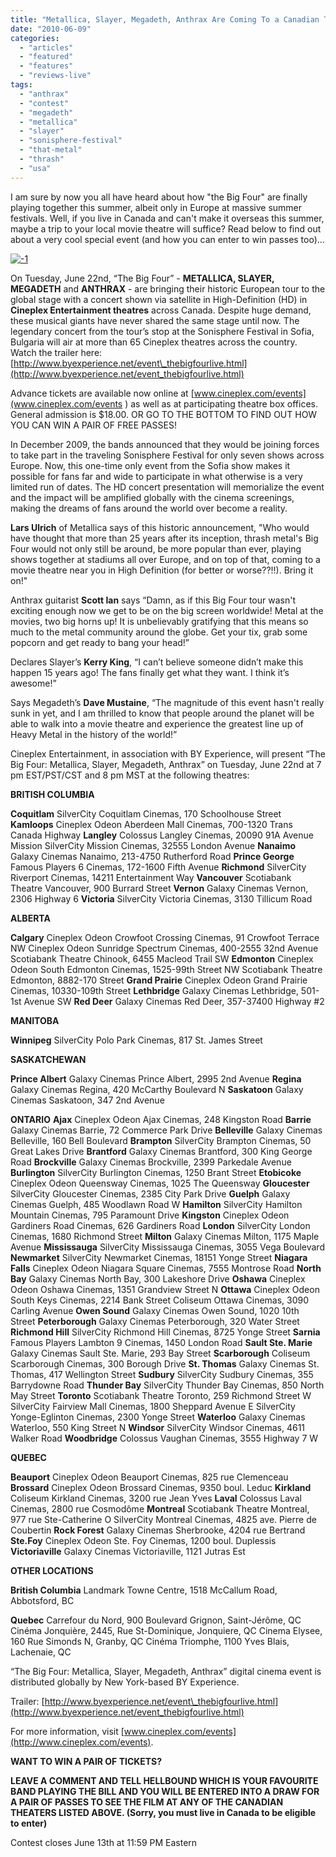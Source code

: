 ```yaml
---
title: "Metallica, Slayer, Megadeth, Anthrax Are Coming To a Canadian Theater Near You June 22nd!"
date: "2010-06-09"
categories: 
  - "articles"
  - "featured"
  - "features"
  - "reviews-live"
tags: 
  - "anthrax"
  - "contest"
  - "megadeth"
  - "metallica"
  - "slayer"
  - "sonisphere-festival"
  - "that-metal"
  - "thrash"
  - "usa"
---
```


I am sure by now you all have heard about how "the Big Four" are finally playing together this summer, albeit only in Europe at massive summer festivals. Well, if you live in Canada and can't make it overseas this summer, maybe a trip to your local movie theatre will suffice? Read below to find out about a very cool special event (and how you can enter to win passes too)...

[![-1](http://www.hellbound.ca/wp-content/uploads/2010/06/1.jpg "-1")](http://www.hellbound.ca/wp-content/uploads/2010/06/1.jpg)

On Tuesday, June 22nd, “The Big Four” - **METALLICA, SLAYER, MEGADETH** and **ANTHRAX** - are bringing their historic European tour to the global stage with a concert shown via satellite in High-Definition (HD) in **Cineplex Entertainment theatres** across Canada. Despite huge demand, these musical giants have never shared the same stage until now. The legendary concert from the tour’s stop at the Sonisphere Festival in Sofia, Bulgaria will air at more than 65 Cineplex theatres across the country. Watch the trailer here: [http://www.byexperience.net/event\_thebigfourlive.html](http://www.byexperience.net/event_thebigfourlive.html)

Advance tickets are available now online at [www.cineplex.com/events](www.cineplex.com/events ) as well as at participating theatre box offices. General admission is $18.00. OR GO TO THE BOTTOM TO FIND OUT HOW YOU CAN WIN A PAIR OF FREE PASSES!

In December 2009, the bands announced that they would be joining forces to take part in the traveling Sonisphere Festival for only seven shows across Europe. Now, this one-time only event from the Sofia show makes it possible for fans far and wide to participate in what otherwise is a very limited run of dates. The HD concert presentation will memorialize the event and the impact will be amplified globally with the cinema screenings, making the dreams of fans around the world over become a reality.

**Lars Ulrich** of Metallica says of this historic announcement, "Who would have thought that more than 25 years after its inception, thrash metal's Big Four would not only still be around, be more popular than ever, playing shows together at stadiums all over Europe, and on top of that, coming to a movie theatre near you in High Definition (for better or worse??!!). Bring it on!"

Anthrax guitarist **Scott Ian** says “Damn, as if this Big Four tour wasn't exciting enough now we get to be on the big screen worldwide! Metal at the movies, two big horns up! It is unbelievably gratifying that this means so much to the metal community around the globe. Get your tix, grab some popcorn and get ready to bang your head!”

Declares Slayer’s **Kerry King**, “I can’t believe someone didn’t make this happen 15 years ago! The fans finally get what they want. I think it’s awesome!”

Says Megadeth’s **Dave Mustaine**, “The magnitude of this event hasn't really sunk in yet, and I am thrilled to know that people around the planet will be able to walk into a movie theatre and experience the greatest line up of Heavy Metal in the history of the world!”

Cineplex Entertainment, in association with BY Experience, will present “The Big Four: Metallica, Slayer, Megadeth, Anthrax” on Tuesday, June 22nd at 7 pm EST/PST/CST and 8 pm MST at the following theatres:

**BRITISH COLUMBIA**

**Coquitlam** SilverCity Coquitlam Cinemas, 170 Schoolhouse Street **Kamloops** Cineplex Odeon Aberdeen Mall Cinemas, 700-1320 Trans Canada Highway **Langley** Colossus Langley Cinemas, 20090 91A Avenue Mission SilverCity Mission Cinemas, 32555 London Avenue **Nanaimo** Galaxy Cinemas Nanaimo, 213-4750 Rutherford Road **Prince George** Famous Players 6 Cinemas, 172-1600 Fifth Avenue **Richmond** SilverCity Riverport Cinemas, 14211 Entertainment Way **Vancouver** Scotiabank Theatre Vancouver, 900 Burrard Street **Vernon** Galaxy Cinemas Vernon, 2306 Highway 6 **Victoria** SilverCity Victoria Cinemas, 3130 Tillicum Road

**ALBERTA**

**Calgary** Cineplex Odeon Crowfoot Crossing Cinemas, 91 Crowfoot Terrace NW Cineplex Odeon Sunridge Spectrum Cinemas, 400-2555 32nd Avenue Scotiabank Theatre Chinook, 6455 Macleod Trail SW **Edmonton** Cineplex Odeon South Edmonton Cinemas, 1525-99th Street NW Scotiabank Theatre Edmonton, 8882-170 Street **Grand Prairie** Cineplex Odeon Grand Prairie Cinemas, 10330-109th Street **Lethbridge** Galaxy Cinemas Lethbridge, 501-1st Avenue SW **Red Deer** Galaxy Cinemas Red Deer, 357-37400 Highway #2

**MANITOBA**

**Winnipeg** SilverCity Polo Park Cinemas, 817 St. James Street

**SASKATCHEWAN**

**Prince Albert** Galaxy Cinemas Prince Albert, 2995 2nd Avenue **Regina** Galaxy Cinemas Regina, 420 McCarthy Boulevard N **Saskatoon** Galaxy Cinemas Saskatoon, 347 2nd Avenue

**ONTARIO** **Ajax** Cineplex Odeon Ajax Cinemas, 248 Kingston Road **Barrie** Galaxy Cinemas Barrie, 72 Commerce Park Drive **Belleville** Galaxy Cinemas Belleville, 160 Bell Boulevard **Brampton** SilverCity Brampton Cinemas, 50 Great Lakes Drive **Brantford** Galaxy Cinemas Brantford, 300 King George Road **Brockville** Galaxy Cinemas Brockville, 2399 Parkedale Avenue **Burlington** SilverCity Burlington Cinemas, 1250 Brant Street **Etobicoke** Cineplex Odeon Queensway Cinemas, 1025 The Queensway **Gloucester** SilverCity Gloucester Cinemas, 2385 City Park Drive **Guelph** Galaxy Cinemas Guelph, 485 Woodlawn Road W **Hamilton** SilverCity Hamilton Mountain Cinemas, 795 Paramount Drive **Kingston** Cineplex Odeon Gardiners Road Cinemas, 626 Gardiners Road **London** SilverCity London Cinemas, 1680 Richmond Street **Milton** Galaxy Cinemas Milton, 1175 Maple Avenue **Mississauga** SilverCity Mississauga Cinemas, 3055 Vega Boulevard **Newmarket** SilverCity Newmarket Cinemas, 18151 Yonge Street **Niagara Falls** Cineplex Odeon Niagara Square Cinemas, 7555 Montrose Road **North Bay** Galaxy Cinemas North Bay, 300 Lakeshore Drive **Oshawa** Cineplex Odeon Oshawa Cinemas, 1351 Grandview Street N **Ottawa** Cineplex Odeon South Keys Cinemas, 2214 Bank Street Coliseum Ottawa Cinemas, 3090 Carling Avenue **Owen Sound** Galaxy Cinemas Owen Sound, 1020 10th Street **Peterborough** Galaxy Cinemas Peterborough, 320 Water Street **Richmond Hill** SilverCity Richmond Hill Cinemas, 8725 Yonge Street **Sarnia** Famous Players Lambton 9 Cinemas, 1450 London Road **Sault Ste. Marie** Galaxy Cinemas Sault Ste. Marie, 293 Bay Street **Scarborough** Coliseum Scarborough Cinemas, 300 Borough Drive **St. Thomas** Galaxy Cinemas St. Thomas, 417 Wellington Street **Sudbury** SilverCity Sudbury Cinemas, 355 Barrydowne Road **Thunder Bay** SilverCity Thunder Bay Cinemas, 850 North May Street **Toronto** Scotiabank Theatre Toronto, 259 Richmond Street W SilverCity Fairview Mall Cinemas, 1800 Sheppard Avenue E SilverCity Yonge-Eglinton Cinemas, 2300 Yonge Street **Waterloo** Galaxy Cinemas Waterloo, 550 King Street N **Windsor** SilverCity Windsor Cinemas, 4611 Walker Road **Woodbridge** Colossus Vaughan Cinemas, 3555 Highway 7 W

**QUEBEC**

**Beauport** Cineplex Odeon Beauport Cinemas, 825 rue Clemenceau **Brossard** Cineplex Odeon Brossard Cinemas, 9350 boul. Leduc **Kirkland** Coliseum Kirkland Cinemas, 3200 rue Jean Yves **Laval** Colossus Laval Cinemas, 2800 rue Cosmodôme **Montreal** Scotiabank Theatre Montreal, 977 rue Ste-Catherine O SilverCity Montreal Cinemas, 4825 ave. Pierre de Coubertin **Rock Forest** Galaxy Cinemas Sherbrooke, 4204 rue Bertrand **Ste.Foy** Cineplex Odeon Ste. Foy Cinemas, 1200 boul. Duplessis **Victoriaville** Galaxy Cinemas Victoriaville, 1121 Jutras Est

**OTHER LOCATIONS**

**British Columbia** Landmark Towne Centre, 1518 McCallum Road, Abbotsford, BC

**Quebec** Carrefour du Nord, 900 Boulevard Grignon, Saint-Jérôme, QC Cinéma Jonquière, 2445, Rue St-Dominique, Jonquiere, QC Cinema Elysee, 160 Rue Simonds N, Granby, QC Cinéma Triomphe, 1100 Yves Blais, Lachenaie, QC

“The Big Four: Metallica, Slayer, Megadeth, Anthrax” digital cinema event is distributed globally by New York-based BY Experience.

Trailer: [http://www.byexperience.net/event\_thebigfourlive.html](http://www.byexperience.net/event_thebigfourlive.html)

For more information, visit [www.cineplex.com/events](http://www.cineplex.com/events).

**WANT TO WIN A PAIR OF TICKETS?**

**LEAVE A COMMENT AND TELL HELLBOUND WHICH IS YOUR FAVOURITE BAND PLAYING THE BILL AND YOU WILL BE ENTERED INTO A DRAW FOR A PAIR OF PASSES TO SEE THE FILM AT ANY OF THE CANADIAN THEATERS LISTED ABOVE. (Sorry, you must live in Canada to be eligible to enter)**

Contest closes June 13th at 11:59 PM Eastern
